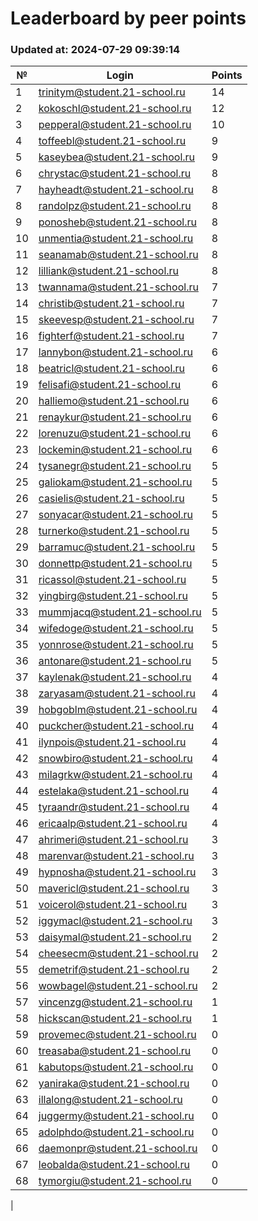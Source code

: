 # Leaderboard by peer points

### Updated at: 2024-07-29 09:39:14

| № | Login | Points |
|---|-------|--------|
|1|trinitym@student.21-school.ru|14|
|2|kokoschl@student.21-school.ru|12|
|3|pepperal@student.21-school.ru|10|
|4|toffeebl@student.21-school.ru|9|
|5|kaseybea@student.21-school.ru|9|
|6|chrystac@student.21-school.ru|8|
|7|hayheadt@student.21-school.ru|8|
|8|randolpz@student.21-school.ru|8|
|9|ponosheb@student.21-school.ru|8|
|10|unmentia@student.21-school.ru|8|
|11|seanamab@student.21-school.ru|8|
|12|lilliank@student.21-school.ru|8|
|13|twannama@student.21-school.ru|7|
|14|christib@student.21-school.ru|7|
|15|skeevesp@student.21-school.ru|7|
|16|fighterf@student.21-school.ru|7|
|17|lannybon@student.21-school.ru|6|
|18|beatricl@student.21-school.ru|6|
|19|felisafi@student.21-school.ru|6|
|20|halliemo@student.21-school.ru|6|
|21|renaykur@student.21-school.ru|6|
|22|lorenuzu@student.21-school.ru|6|
|23|lockemin@student.21-school.ru|6|
|24|tysanegr@student.21-school.ru|5|
|25|galiokam@student.21-school.ru|5|
|26|casielis@student.21-school.ru|5|
|27|sonyacar@student.21-school.ru|5|
|28|turnerko@student.21-school.ru|5|
|29|barramuc@student.21-school.ru|5|
|30|donnettp@student.21-school.ru|5|
|31|ricassol@student.21-school.ru|5|
|32|yingbirg@student.21-school.ru|5|
|33|mummjacq@student.21-school.ru|5|
|34|wifedoge@student.21-school.ru|5|
|35|yonnrose@student.21-school.ru|5|
|36|antonare@student.21-school.ru|5|
|37|kaylenak@student.21-school.ru|4|
|38|zaryasam@student.21-school.ru|4|
|39|hobgoblm@student.21-school.ru|4|
|40|puckcher@student.21-school.ru|4|
|41|ilynpois@student.21-school.ru|4|
|42|snowbiro@student.21-school.ru|4|
|43|milagrkw@student.21-school.ru|4|
|44|estelaka@student.21-school.ru|4|
|45|tyraandr@student.21-school.ru|4|
|46|ericaalp@student.21-school.ru|4|
|47|ahrimeri@student.21-school.ru|3|
|48|marenvar@student.21-school.ru|3|
|49|hypnosha@student.21-school.ru|3|
|50|mavericl@student.21-school.ru|3|
|51|voicerol@student.21-school.ru|3|
|52|iggymacl@student.21-school.ru|3|
|53|daisymal@student.21-school.ru|2|
|54|cheesecm@student.21-school.ru|2|
|55|demetrif@student.21-school.ru|2|
|56|wowbagel@student.21-school.ru|2|
|57|vincenzg@student.21-school.ru|1|
|58|hickscan@student.21-school.ru|1|
|59|provemec@student.21-school.ru|0|
|60|treasaba@student.21-school.ru|0|
|61|kabutops@student.21-school.ru|0|
|62|yaniraka@student.21-school.ru|0|
|63|illalong@student.21-school.ru|0|
|64|juggermy@student.21-school.ru|0|
|65|adolphdo@student.21-school.ru|0|
|66|daemonpr@student.21-school.ru|0|
|67|leobalda@student.21-school.ru|0|
|68|tymorgiu@student.21-school.ru|0|
|
